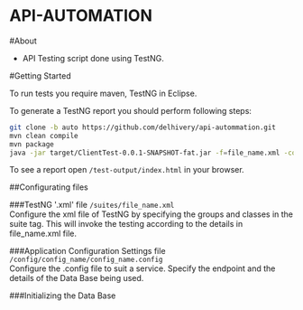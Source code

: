 API-AUTOMATION
==============

#About
+ API Testing script done using TestNG.

#Getting Started

To run tests you require maven, TestNG in Eclipse.

To generate a TestNG report you should perform following steps:
```bash
git clone -b auto https://github.com/delhivery/api-autommation.git
mvn clean compile
mvn package
java -jar target/ClientTest-0.0.1-SNAPSHOT-fat.jar -f=file_name.xml -config=config_name/config_name.config
```
To see a report open `/test-output/index.html` in your browser.

##Configurating files

###TestNG '.xml' file
`/suites/file_name.xml` <br />
Configure the xml file of TestNG by specifying the groups and classes in the suite tag. This will invoke the testing according to the details in file_name.xml file.

###Application Configuration Settings file 
`/config/config_name/config_name.config` <br />
Configure the .config file to suit a service. Specify the endpoint and the details of the Data Base being used.

###Initializing the Data Base

